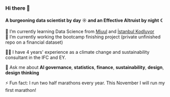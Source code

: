 ### Hi there 👋

#### A burgeoning data scientist by day ☼ and an Effective Altruist by night ☾ <br>
  
🌱 I’m currently learning Data Science from [Miuul](https://miuul.com) and [İstanbul Kodluyor](https://istanbulkodluyor.com/istanbul-kodluyor)<br>
🏦 I’m currently working the bootcamp finishing project (private unfinished repo on a financial dataset)

👩‍💼 I have 4 years' experience as a climate change and sustainability consultant in the IFC and EY.

💬 Ask me about **AI governance**, **statistics**, **finance**, **sustainability**, **design**, **design thinking**

⚡ Fun fact: I run two half marathons every year. This November I will run my first marathon!
